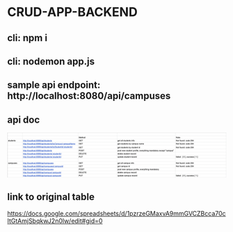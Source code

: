 # CRUD-APP-BACKEND

## cli: npm i
## cli: nodemon app.js

## sample api endpoint: http://localhost:8080/api/campuses

## api doc

![alt text](https://github.com/bryant-bardales/CRUD-APP-BACKEND/blob/main/api-doc.png)

## link to original table 

https://docs.google.com/spreadsheets/d/1pzrzeGMaxvA9mmGVCZBcca70cItGtAmjSbqkwJ2n0lw/edit#gid=0